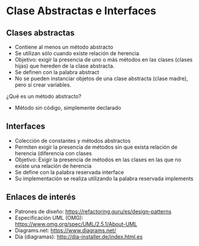 # Clase Abstractas e Interfaces

## Clases abstractas

- Contiene al menos un método abstracto
- Se utilizan sólo cuando existe relación de herencia
- Objetivo: exigir la presencia de uno o más métodos en las clases (clases hijas) que hereden de la clase abstracta.
- Se definen con la palabra abstract
- No se pueden instanciar objetos de una clase abstracta (clase madre), pero sí crear variables.

¿Qué es un método abstracto?
- Método sin código, simplemente declarado

## Interfaces

- Colección de constantes y métodos abstractos
- Permiten exigir la presencia de métodos sin que exista relación de herencia (diferencia con clases
- Objetivo: Exigir la presencia de métodos en las clases en las que no existe una relación de herencia
- Se define con la palabra reservada interface
- Su implementación se realiza utilizando la palabra reservada implements

## Enlaces de interés

- Patrones de diseño: https://refactoring.guru/es/design-patterns
- Especificación UML (OMG): https://www.omg.org/spec/UML/2.5.1/About-UML
- Diagrams.net: https://www.diagrams.net/
- Dia (diagramas): http://dia-installer.de/index.html.es